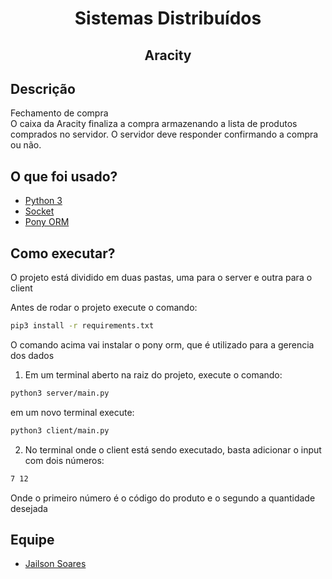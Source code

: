 <h1 align=center>Sistemas Distribuídos</h1>

<h2 align=center>Aracity</h2>

## Descrição

Fechamento de compra\
O caixa da Aracity finaliza a compra armazenando a lista de produtos comprados no servidor. O servidor deve responder confirmando a compra ou não.

## O que foi usado?

* [Python 3](https://www.python.org/)
* [Socket](https://docs.python.org/3/library/socket.html)
* [Pony ORM](https://ponyorm.org/)

## Como executar?

O projeto está dividido em duas pastas, uma para o server e outra para o client

Antes de rodar o projeto execute o comando:

```bash
pip3 install -r requirements.txt
```

O comando acima vai instalar o pony orm, que é utilizado para a gerencia dos dados

1. Em um terminal aberto na raiz do projeto, execute o comando:

```bash
python3 server/main.py
```

em um novo terminal execute:

```bash
python3 client/main.py
```

2. No terminal onde o client está sendo executado, basta adicionar o input com dois números:

```bash
7 12
```

Onde o primeiro número é o código do produto e o segundo a quantidade desejada

## Equipe

* [Jailson Soares](https://github.com/jailsonsf)
